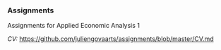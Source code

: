 ### Assignments
Assignments for Applied Economic Analysis 1

_CV:_
https://github.com/juliengovaarts/assignments/blob/master/CV.md
